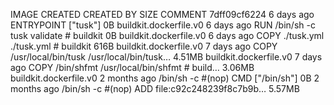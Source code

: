 IMAGE               CREATED             CREATED BY                                      SIZE                COMMENT
7dff09cf6224        6 days ago          ENTRYPOINT ["tusk"]                             0B                  buildkit.dockerfile.v0
<missing>           6 days ago          RUN /bin/sh -c tusk validate # buildkit         0B                  buildkit.dockerfile.v0
<missing>           6 days ago          COPY ./tusk.yml ./tusk.yml # buildkit           616B                buildkit.dockerfile.v0
<missing>           7 days ago          COPY /usr/local/bin/tusk /usr/local/bin/tusk…   4.51MB              buildkit.dockerfile.v0
<missing>           7 days ago          COPY /bin/shfmt /usr/local/bin/shfmt # build…   3.06MB              buildkit.dockerfile.v0
<missing>           2 months ago        /bin/sh -c #(nop)  CMD ["/bin/sh"]              0B
<missing>           2 months ago        /bin/sh -c #(nop) ADD file:c92c248239f8c7b9b…   5.57MB
